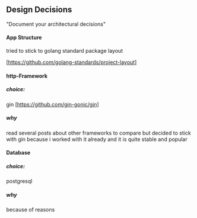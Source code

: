 ## Design Decisions
"Document your architectural decisions" 

#### App Structure
tried to stick to golang standard package layout 

[https://github.com/golang-standards/project-layout]

#### http-Framework
##### choice: 

gin [https://github.com/gin-gonic/gin]

##### why 
read several posts about other frameworks to compare but decided to stick with gin 
because i worked with it already and it is quite stable and popular

#### Database
##### choice: 
postgresql

##### why
because of reasons



